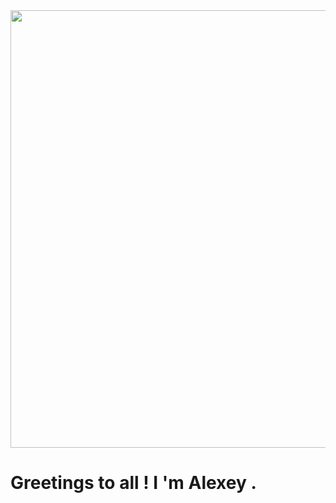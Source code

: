 <img align="center" src="https://user-images.githubusercontent.com/100893320/187756280-e65f693e-16e7-4608-92a9-8c0f408073d1.gif" width="700">

# Greetings to all ! I 'm Alexey .


